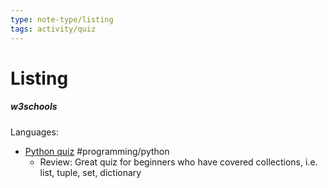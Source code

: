 ```yaml
---
type: note-type/listing
tags: activity/quiz
---
```



# Listing



##### w3schools	
Languages:
- [Python quiz](https://www.w3schools.com/python/python_quiz.asp) #programming/python 
	- Review: Great quiz for beginners who have covered collections, i.e. list, tuple, set, dictionary